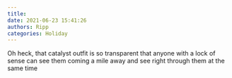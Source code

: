 ```yaml
---
title: 
date: 2021-06-23 15:41:26
authors: Ripp
categories: Holiday
---
```


 Oh heck, that catalyst outfit is so transparent that anyone with a lock of sense can see them coming a mile away and see right through them at the same time